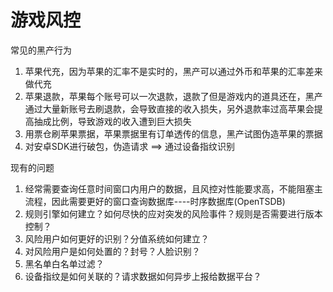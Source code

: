 # 游戏风控

常见的黑产行为

1. 苹果代充，因为苹果的汇率不是实时的，黑产可以通过外币和苹果的汇率差来做代充
2. 苹果退款，苹果每个账号可以一次退款，退款了但是游戏内的道具还在，黑产通过大量新账号去刷退款，会导致直接的收入损失，另外退款率过高苹果会提高抽成比例，导致游戏的收入遭到巨大损失
3. 用票仓刷苹果票据，苹果票据里有订单透传的信息，黑产试图伪造苹果的票据
4. 对安卓SDK进行破包，伪造请求  ==> 通过设备指纹识别

现有的问题

1. 经常需要查询任意时间窗口内用户的数据，且风控对性能要求高，不能阻塞主流程，因此需要更好的窗口查询数据库----时序数据库(OpenTSDB)
2. 规则引擎如何建立？如何尽快的应对突发的风险事件？规则是否需要进行版本控制？
3. 风险用户如何更好的识别？分值系统如何建立？
4. 对风险用户是如何处置的？封号？人脸识别？
5. 黑名单白名单过滤？
6. 设备指纹是如何关联的？请求数据如何异步上报给数据平台？

